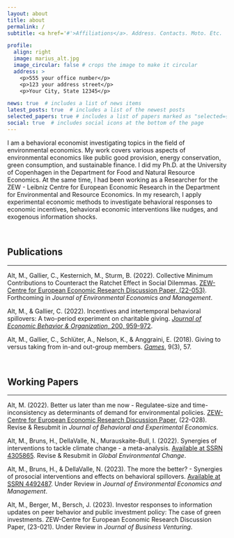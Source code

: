 ```yaml
---
layout: about
title: about
permalink: /
subtitle: <a href='#'>Affiliations</a>. Address. Contacts. Moto. Etc.

profile:
  align: right
  image: marius_alt.jpg
  image_circular: false # crops the image to make it circular
  address: >
    <p>555 your office number</p>
    <p>123 your address street</p>
    <p>Your City, State 12345</p>

news: true  # includes a list of news items
latest_posts: true  # includes a list of the newest posts
selected_papers: true # includes a list of papers marked as "selected={true}"
social: true  # includes social icons at the bottom of the page
---
```


I am a behavioral economist investigating topics in the field of environmental economics. My work covers various aspects of environmental economics like public good provision, energy conservation, green consumption, and sustainable finance. I did my Ph.D. at the University of Copenhagen in the Department for Food and Natural Resource Economics. At the same time, I had been working as a Researcher for the ZEW - Leibniz Centre for European Economic Research in the Department for Environmental and Resource Economics. In my research, I apply experimental economic methods to investigate behavioral responses to economic incentives, behavioral economic interventions like nudges, and exogenous information shocks.


&nbsp;
&nbsp;

## Publications
------
Alt, M., Gallier, C., Kesternich, M., Sturm, B. (2022). Collective Minimum Contributions to Counteract  the Ratchet Effect in Social Dilemmas. [ZEW-Centre for European Economic Research Discussion Paper, (22-053)](https://madoc.bib.uni-mannheim.de/63742/1/dp22053.pdf). Forthcoming in _Journal of Environmental Economics and Management_.

Alt, M., & Gallier, C. (2022). Incentives and intertemporal behavioral spillovers: A two-period experiment on charitable giving. [_Journal of Economic Behavior & Organization_, 200, 959-972](https://www.sciencedirect.com/science/article/pii/S0167268122001895?casa_token=J_iiqHYhkTsAAAAA:6hsak05m1pJmUIjFsCyBnakSPVpueSFYAwhVj3KwwbTpVgugHuHMbkYNka3Xzge6WEM5xpJbOzyD).

Alt, M., Gallier, C., Schlüter, A., Nelson, K., & Anggraini, E. (2018). Giving to versus taking from in-and out-group members. [_Games_](https://www.mdpi.com/2073-4336/9/3/57), 9(3), 57.

&nbsp;

## Working Papers
------
Alt, M. (2022). Better us later than me now - Regulatee-size and time-inconsistency as determinants of demand for environmental policies. [ZEW-Centre for European Economic Research Discussion Paper](https://www.econstor.eu/bitstream/10419/261380/1/1811215971.pdf), (22-028). Revise & Resubmit in _Journal of Behavioral and Experimental Economics_.

Alt, M., Bruns, H., DellaValle, N., Murauskaite-Bull, I. (2022). Synergies of interventions to tackle climate change - a meta-analysis. [Available at SSRN 4305865](https://papers.ssrn.com/sol3/papers.cfm?abstract_id=4305865). Revise & Resubmit in _Global Environmental Change_.

Alt, M., Bruns, H., & DellaValle, N. (2023). The more the better? - Synergies of prosocial interventions and effects on behavioral spillovers. [Available at SSRN 4492487](https://papers.ssrn.com/sol3/papers.cfm?abstract_id=4492487sch). Under Review in _Journal of Environmental Economics and Management_.

Alt, M., Berger, M., Bersch, J. (2023). Investor responses to information updates on peer behavior and public investment policy: The case of green investments. ZEW-Centre for European Economic Research Discussion Paper, (23-021). Under Review in _Journal of Business Venturing_.

